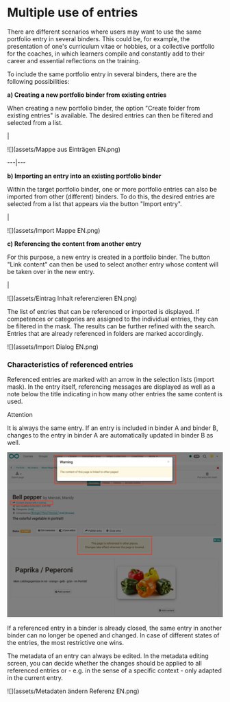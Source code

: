 # Multiple use of entries

There are different scenarios where users may want to use the same portfolio
entry in several binders. This could be, for example, the presentation of
one's curriculum vitae or hobbies, or a collective portfolio for the coaches,
in which learners compile and constantly add to their career and essential
reflections on the training.

To include the same portfolio entry in several binders, there are the
following possibilities:

 **a) Creating a new portfolio binder from existing entries**

When creating a new portfolio binder, the option "Create folder from existing
entries" is available. The desired entries can then be filtered and selected
from a list.

|

![](assets/Mappe aus Einträgen EN.png)  
  
---|---  
  
 **b) Importing an entry into an existing portfolio binder**

Within the target portfolio binder, one or more portfolio entries can also be
imported from other (different) binders. To do this, the desired entries are
selected from a list that appears via the button "Import entry".

|

![](assets/Import Mappe EN.png)  
  
 **c) Referencing the content from another entry**

For this purpose, a new entry is created in a portfolio binder. The button
"Link content" can then be used to select another entry whose content will be
taken over in the new entry.

|

![](assets/Eintrag Inhalt referenzieren EN.png)  
  
The list of entries that can be referenced or imported is displayed. If
competences or categories are assigned to the individual entries, they can be
filtered in the mask. The results can be further refined with the search.
Entries that are already referenced in folders are marked accordingly.

![](assets/Import Dialog EN.png)

### Characteristics of referenced entries

Referenced entries are marked with an arrow in the selection lists (import
mask). In the entry itself, referencing messages are displayed as well as a
note below the title indicating in how many other entries the same content is
used.

Attention

It is always the same entry. If an entry is included in binder A and binder B,
changes to the entry in binder A are automatically updated in binder B as
well.

  

![](assets/Referenzierung_EN.png)

If a referenced entry in a binder is already closed, the same entry in another
binder can no longer be opened and changed. In case of different states of the
entries, the most restrictive one wins.

The metadata of an entry can always be edited. In the metadata editing screen,
you can decide whether the changes should be applied to all referenced entries
or - e.g. in the sense of a specific context - only adapted in the current
entry.

![](assets/Metadaten ändern Referenz EN.png)

